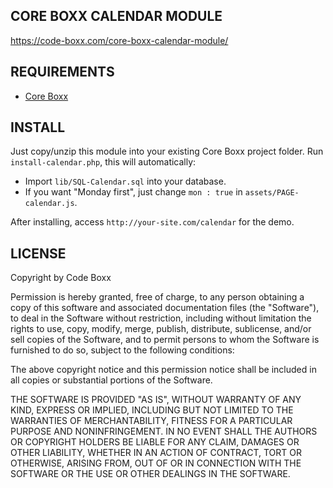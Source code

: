 ## CORE BOXX CALENDAR MODULE
https://code-boxx.com/core-boxx-calendar-module/

## REQUIREMENTS
* [Core Boxx](https://github.com/code-boxx/Core-Boxx/tree/main/core)

## INSTALL
Just copy/unzip this module into your existing Core Boxx project folder. Run `install-calendar.php`, this will automatically:

* Import `lib/SQL-Calendar.sql` into your database.
* If you want "Monday first", just change `mon : true` in `assets/PAGE-calendar.js`.

After installing, access `http://your-site.com/calendar` for the demo.

## LICENSE
Copyright by Code Boxx

Permission is hereby granted, free of charge, to any person obtaining a copy
of this software and associated documentation files (the "Software"), to deal
in the Software without restriction, including without limitation the rights
to use, copy, modify, merge, publish, distribute, sublicense, and/or sell
copies of the Software, and to permit persons to whom the Software is
furnished to do so, subject to the following conditions:

The above copyright notice and this permission notice shall be included in all
copies or substantial portions of the Software.

THE SOFTWARE IS PROVIDED "AS IS", WITHOUT WARRANTY OF ANY KIND, EXPRESS OR
IMPLIED, INCLUDING BUT NOT LIMITED TO THE WARRANTIES OF MERCHANTABILITY,
FITNESS FOR A PARTICULAR PURPOSE AND NONINFRINGEMENT. IN NO EVENT SHALL THE
AUTHORS OR COPYRIGHT HOLDERS BE LIABLE FOR ANY CLAIM, DAMAGES OR OTHER
LIABILITY, WHETHER IN AN ACTION OF CONTRACT, TORT OR OTHERWISE, ARISING FROM,
OUT OF OR IN CONNECTION WITH THE SOFTWARE OR THE USE OR OTHER DEALINGS IN THE
SOFTWARE.